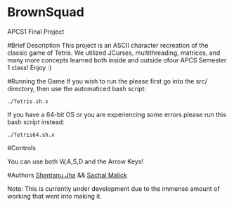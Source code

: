# BrownSquad
APCS1 Final Project

#Brief Description 
  This project is an ASCII character recreation of the classic game of Tetris. We utilized JCurses, multithreading, matrices, and many more concepts learned both inside and outside ofour APCS Semester 1 class! Enjoy :)
  
#Running the Game
If you wish to run the please first go into the src/ directory, then use the automaticed bash script:

```
./Tetris.sh.x
```

If you have a 64-bit OS or you are experiencing some errors please run this bash script instead:

```
./Tetris64.sh.x
```

#Controls

You can use both W,A,S,D and the Arrow Keys!

#Authors
[Shantanu Jha](https://github.com/Phionx/) && [Sachal Malick](https://github.com/sachalmalick)

Note:
This is currently under development due to the immense amount of working that went into making it.
